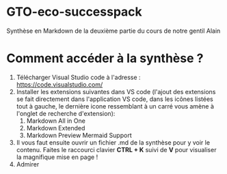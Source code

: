 # GTO-eco-successpack

Synthèse en Markdown de la deuxième partie du cours de notre gentil Alain

# Comment accéder à la synthèse ?

1. Télécharger Visual Studio code à l'adresse : https://code.visualstudio.com/
2. Installer les extensions suivantes dans VS code (l'ajout des extensions se fait directement dans l'application VS code, dans les icônes listées tout à gauche, le dernière icone ressemblant à un carré vous amène à l'onglet de recherche d'extension):
   1. Markdown All in One
   2. Markdown Extended
   3. Markdown Preview Mermaid Support
3. Il vous faut ensuite ouvrir un fichier .md de la synthèse pour y voir le contenu. Faites le raccourci clavier **CTRL + K** suivi de **V** pour visualiser la magnifique mise en page !
4. Admirer
